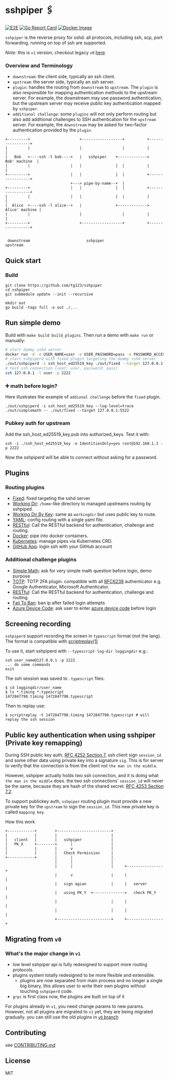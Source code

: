 # sshpiper 🖇

[![E2E](https://github.com/tg123/sshpiper/actions/workflows/e2e.yml/badge.svg)](https://github.com/tg123/sshpiper/actions/workflows/e2e.yml)
[![Go Report Card](https://goreportcard.com/badge/github.com/tg123/sshpiper)](https://goreportcard.com/report/github.com/tg123/sshpiper)
[![Docker Image](https://img.shields.io/docker/pulls/farmer1992/sshpiperd.svg)](https://hub.docker.com/r/farmer1992/sshpiperd)

`sshpiper` is the reverse proxy for sshd. all protocols, including ssh, scp, port forwarding, running on top of ssh are supported. 

*Note:* this is `v1` version, checkout legacy `v0` [here](https://github.com/tg123/sshpiper/tree/v0)

### Overview and Terminology

 * `downstream`: the client side, typically an ssh client.
 * `upstream`: the server side, typically an ssh server.
 * `plugin`: handles the routing from `downstream` to `upstream`. The `plugin` is also responsible for mapping authentication methods to the upstream server. For example, the downstream may use password authentication, but the upstream server may receive public key authentication mapped by `sshpiper`.
 * `additional challenge`: some `plugins` will not only perform routing but also add additional challenges to SSH authentication for the `upstream` server. For example, the `downstream` may be asked for two-factor authentication provided by the `plugin`.


```
+---------+                      +------------------+          +-----------------+
|         |                      |                  |          |                 |
|   Bob   +----ssh -l bob----+   |   sshpiper    +------------->   Bob' machine  |
|         |                  |   |               |  |          |                 |
+---------+                  |   |               |  |          +-----------------+
                             +---> pipe-by-name--+  |                             
+---------+                  |   |               |  |          +-----------------+
|         |                  |   |               |  |          |                 |
|  Alice  +----ssh -l alice--+   |               +------------->  Alice' machine |
|         |                      |                  |          |                 |
+---------+                      +------------------+          +-----------------+


 downstream                         sshpiper                        upstream                     

```

## Quick start

### Build

```
git clone https://github.com/tg123/sshpiper
cd sshpiper
git submodule update --init --recursive

mkdir out
go build -tags full -o out ./...
```

## Run simple demo

Build with `make build build_plugins`.
Then run a demo with `make run` or manually:

```sh
# start dummy sshd server
docker run -d -e USER_NAME=user -e USER_PASSWORD=pass -e PASSWORD_ACCESS=true -p 127.0.0.1:5522:2222 lscr.io/linuxserver/openssh-server
# start sshpiperd with fixed plugin targeting the dummy sshd server
./out/sshpiperd -i ssh_host_ed25519_key ./out/fixed --target 127.0.0.1:5522
# test ssh connection (user: user, password: pass)
ssh 127.0.0.1 -l user -p 2222
```


### ➕ math before login? 

Here illustrates the example of `addional challenge` before the `fixed` plugin.

```
./out/sshpiperd -i ssh_host_ed25519_key --log-level=trace ./out/simplemath -- ./out/fixed --target 127.0.0.1:5522
```

### Pubkey auth for upstream

Add the ssh_host_ed25519_key.pub into authorized_keys. Test it with:

    ssh -i ./ssh_host_ed25519_key -o IdentitiesOnly=yes root@192.168.1.1 -p 2222

Now the sshpiperd will be able to connect without asking for a password.


## Plugins

### Routing plugins

* [Fixed](plugin/fixed/): fixed targeting the sshd server
* [Working Dir](plugin/workingdir/): `/home`-like directory to managed upstreams routing by sshpiped.
* [Working Dir By Key](plugin/workingdirbykey/): same as `workingdir` but uses public key to route.
* [YAML](plugin/yaml/): config routing with a single yaml file.
* [RESTful](https://github.com/11notes/docker-sshpiper): Call the RESTful backend for authentication, challenge and routing.
* [Docker](plugin/docker/): pipe into docker containers.
* [Kubernetes](plugin/kubernetes/): manage pipes via Kubernetes CRD.
* [GitHub App](https://github.com/tg123/sshpiper-gh): login ssh with your GitHub account

### Additional challenge plugins

* [Simple Math](plugin/simplemath/): ask for very simple math question before login, demo purpose
* [TOTP](plugin/totp/): TOTP 2FA plugin. compatible with all [RFC6238](https://datatracker.ietf.org/doc/html/rfc6238) authenticator e.g. Google Authenticator, Microsoft Authenticator.
* [RESTful](https://github.com/11notes/docker-sshpiper): Call the RESTful backend for authentication, challenge and routing.
* [Fail To Ban](plugin/failtoban/): ban ip after failed login attempts
* [Azure Device Code](plugin/azdevicecode/): ask user to enter [azure device code](https://docs.microsoft.com/en-us/azure/active-directory/develop/v2-oauth2-device-code) before login


## Screening recording

`sshpiperd` support recording the screen in `typescript` format (not the lang). The format is compatible with [scriptreplay(1)](https://linux.die.net/man/1/scriptreplay)

To use it, start sshpiperd with `--typescript-log-dir loggingdir` e.g.:

    ssh user_name@127.0.0.1 -p 2222
    ... do some commands
    exit

The ssh session was saved to `.typescript` files:

    $ cd loggingdir/user_name
    $ ls *.timing *.typescript
    1472847798.timing 1472847798.typescript

Then to replay use:

    $ scriptreplay -t 1472847798.timing 1472847798.typescript # will replay the ssh session


## Public key authentication when using sshpiper (Private key remapping)

During SSH public key auth, [RFC 4252 Section 7](http://tools.ietf.org/html/rfc4252#section-7),
ssh client sign `session_id` and some other data using private key into a signature `sig`.
This is for server to verify that the connection is from the client not `the man in the middle`.

However, sshpiper actually holds two ssh connection, and it is doing what `the man in the middle` does.
the two ssh connections' `session_id` will never be the same, because they are hash of the shared secret. [RFC 4253 Section 7.2](http://tools.ietf.org/html/rfc4253#section-7).


To support publickey auth, `sshpiper` routing plugin must provide a new private key for the `upstream` to sign the `session_id`. This new private key is called `mapping key`.

How this work

```
+------------+        +------------------------+                       
|            |        |                        |                       
|   client   |        |   sshpiper             |                       
|   PK_X     +-------->      |                 |                       
|            |        |      v                 |                       
|            |        |   Check Permission     |                       
+------------+        |      |                 |                       
                      |      |                 |                       
                      |      |                 |     +----------------+
                      |      v                 |     |                |
                      |   sign agian           |     |   server       |
                      |   using PK_Y  +-------------->   check PK_Y   |
                      |                        |     |                |
                      |                        |     |                |
                      +------------------------+     +----------------+
```                      

## Migrating from `v0`

### What's the major change in `v1`
 
 * low level sshpiper api is fully redesigned to support more routing protocols.
 * plugins system totally redesigned to be more flexible and extensible.
   * plugins are now separated from main process and no longer a single big binary, this allows user to write their own plugins without touching `sshpiperd` code.
 * `grpc` is first class now, the plugins are built on top of it

For plugins already in `v1`, you need change params to new params. However, not all plugins are migrated to `v1` yet, they are being migrated gradually. you can still use the old plugins in [`v0` branch](https://github.com/tg123/sshpiper/tree/v0)


## Contributing

see [CONTRIBUTING.md](CONTRIBUTING.md)

## License
MIT
